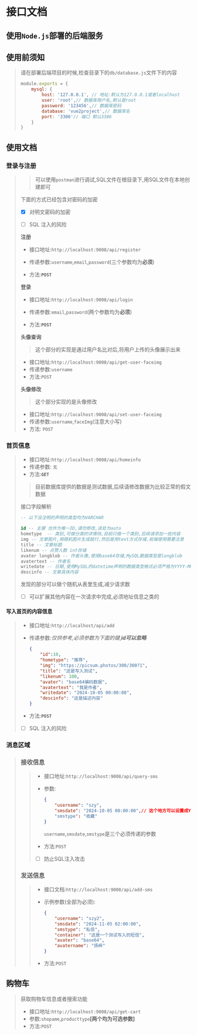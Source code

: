 # 接口文档

## 使用`Node.js`部署的后端服务

## 使用前须知

> 请在部署后端项目的时候,检查目录下的`db/database.js`文件下的内容
>
> ```javascript
> module.exports = {
>     mysql: {
>         host: '127.0.0.1', // 地址:默认为127.0.0.1或者localhost
>         user: 'root',// 数据库用户名,默认是root
>         password: '123456',// 数据库密码
>         database: 'vue2project',// 数据库名
>         port: '3306'// 端口 默认3306
>     }
> }
> ```
>
> 

## 使用文档

### 登录与注册

> > 可以使用`postman`进行调试,SQL文件在根目录下,用SQL文件在本地创建即可
>
> 下面的方式已经包含对密码的加密
>
> - [x] 对明文密码的加密
>
> - [ ] SQL 注入的风险
>
> **注册**
>
> - 接口地址:`http://localhost:9008/api/register`
>
> - 传递参数:`username`,`email`,`password`(三个参数均为**必须**)
>
> - 方法:**`POST`**
>
> **登录**
>
> - 接口地址:`http://localhost:9008/api/login`
>
> - 传递参数:`email`,`password`(两个参数均为**必须**)
>
> - 方法:**`POST`**
>
> **头像查询**
>
> > 这个部分的实现是通过用户名比对后,将用户上传的头像展示出来
>
> - 接口地址:`http://localhost:9008/api/get-user-faceimg`
> - 传递参数:`username`
> - 方法:`POST`
>
> **头像修改**
>
> > 这个部分实现的是头像修改
>
> - 接口地址:`http://localhost:9008/api/set-user-faceimg`
> - 传递参数:`username`,`faceImg`(注意大小写)
> - 方法: `POST`

### 首页信息

> - 接口地址:`http://localhost:9008/api/homeinfo`
> - 传递参数: `无`
> - 方法:**`GET`**
>
> >  目前数据库提供的数据是测试数据,后续请修改数据为比较正常的假文数据
>
> 接口字段解析
>
> ```sql
> -- 以下没注明的声明的类型均为VARCHAR
> 
> id -- 主键 也作为唯一ID,请勿修改,该处为auto
> hometype  -- 类别,可做分类的详情块,目前只做一个类别,后续请添加一些内容
> img -- 文章图片,用随机图片生成就行,然后是用text方式存储,前端使用需要注意
> title -- 文章标题
> likenum -- 点赞人数 int存储
> avater longblob -- 作者头像,使用base64存储,MySQL数据类型是longblob
> avatertext -- 作者名
> writedate -- 日期,使用MySQL的datetime声明的数据类型格式必须严格为YYYY-MM-DD HH:MM:SS
> descinfo -- 文章具体内容
> ```
>
> 发现的部分可以做个随机从表里生成,减少请求数
>
> - [ ] 可以扩展其他内容在一次请求中完成,必须地址信息之类的

#### 写入首页的内容信息

> - 接口地址:`http://localhost/api/add`
>
> - 传递参数:*仅供参考,必须参数为下面的键*,***id可以忽略***
>
> 	```json
> 	{
> 	    "id":10,
> 	    "hometype": "推荐",
> 	    "img": "https://picsum.photos/300/300?1",
> 	    "title": "这是写入测试",
> 	    "likenum": 100,
> 	    "avater": "base64编码数据",
> 	    "avatertext": "我是作者",
> 	    "writedate": "2024-10-05 00:00:08",
> 	    "descinfo": "这是描述内容"
> 	}
> 	```
>
> 	
>
> - 方法:**`POST`**
>
> - [ ] SQL 注入的风险

### 消息区域

> ### 接收信息
>
> > - 接口地址:`http://localhost:9008/api/query-sms`
> >
> > - 参数:
> >
> > 	```json
> > 	{
> > 	    "username": "szy",
> > 	    "smsdate": "2024-10-05 00:00:00",// 这个地方可以设置成YYYY-MM-DD,也可以YYYY-MM-DD HH:MM:SS
> > 	    "smstype": "收藏"
> > 	}
> > 	```
> >
> > 	`username`,`smsdate`,`smstype`是三个必须传递的参数
> >
> > - 方法:`POST`
> >
> > - [ ] 防止SQL注入攻击
>
> ### 发送信息
>
> > - 接口文档:`http://localhost:9008/api/add-sms`
> >
> > - 示例参数(全部为必须):
> >
> > 	```json
> > 	{
> > 	    "username": "szy2",
> > 	    "smsdate": "2024-11-05 02:00:00",
> > 	    "smstype": "私信",
> > 	    "container": "这是一个测试写入的短信",
> > 	    "avater": "base64",
> > 	    "avatername": "扬梓"
> > 	}
> > 	```
> >
> > - 方法:`POST`

## 购物车

> 获取购物车信息或者搜索功能
>
> - 接口地址:`http://localhost:9008/api/get-cart`
> - 参数:`shopame`,`producttype`**[两个均为可选参数]**
> - 方法:`POST`
